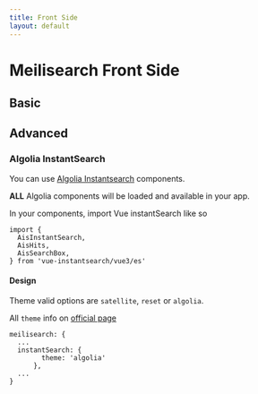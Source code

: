 ```yaml
---
title: Front Side
layout: default
---
```


# Meilisearch Front Side

## Basic

## Advanced


### Algolia InstantSearch

You can use [Algolia Instantsearch](https://github.com/algolia/instantsearch) components. 

**ALL** Algolia components will be loaded and available in your app.  

In your components, import Vue instantSearch like so 

```js{}
import {
  AisInstantSearch,
  AisHits,
  AisSearchBox,
} from 'vue-instantsearch/vue3/es'
```

#### Design
Theme valid options are `satellite`, `reset` or `algolia`.

All `theme` info on [official page](https://www.algolia.com/doc/guides/building-search-ui/widgets/customize-an-existing-widget/vue/#style-your-widgets)


```ts{}[nuxt.config.ts]
meilisearch: {
  ...
  instantSearch: {
        theme: 'algolia'
      },
  ...
}
```
